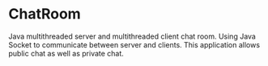 # ChatRoom
Java multithreaded server and multithreaded client chat room. Using Java Socket to communicate between server and clients.
This application allows public chat as well as private chat. 
